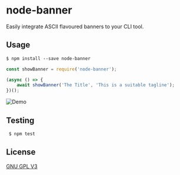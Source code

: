 # node-banner

Easily integrate ASCII flavoured banners to your CLI tool.

## Usage

```md
$ npm install --save node-banner
```

```js
const showBanner = require('node-banner');

(async () => {
	await showBanner('The Title', 'This is a suitable tagline');
})();

```

![Demo](https://i.imgur.com/F36n434.png)

## Testing

```bash
 $ npm test
```

## License

[GNU GPL V3](https://github.com/jamesgeorge007/node-banner/blob/master/LICENSE)
